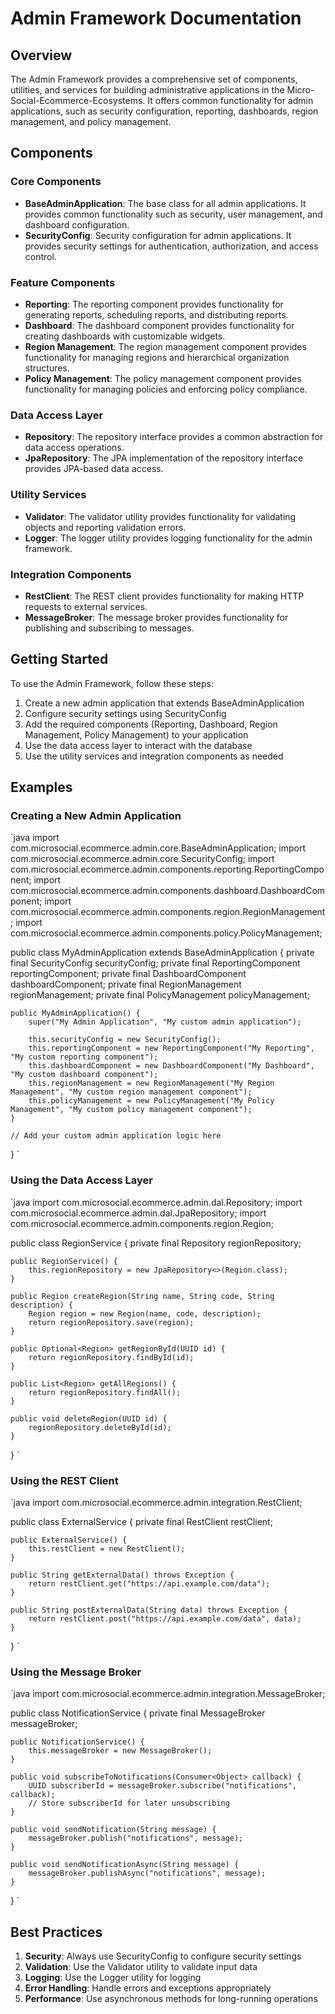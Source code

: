 ﻿# Admin Framework Documentation

## Overview
The Admin Framework provides a comprehensive set of components, utilities, and services for building administrative applications in the Micro-Social-Ecommerce-Ecosystems. It offers common functionality for admin applications, such as security configuration, reporting, dashboards, region management, and policy management.

## Components

### Core Components
- **BaseAdminApplication**: The base class for all admin applications. It provides common functionality such as security, user management, and dashboard configuration.
- **SecurityConfig**: Security configuration for admin applications. It provides security settings for authentication, authorization, and access control.

### Feature Components
- **Reporting**: The reporting component provides functionality for generating reports, scheduling reports, and distributing reports.
- **Dashboard**: The dashboard component provides functionality for creating dashboards with customizable widgets.
- **Region Management**: The region management component provides functionality for managing regions and hierarchical organization structures.
- **Policy Management**: The policy management component provides functionality for managing policies and enforcing policy compliance.

### Data Access Layer
- **Repository**: The repository interface provides a common abstraction for data access operations.
- **JpaRepository**: The JPA implementation of the repository interface provides JPA-based data access.

### Utility Services
- **Validator**: The validator utility provides functionality for validating objects and reporting validation errors.
- **Logger**: The logger utility provides logging functionality for the admin framework.

### Integration Components
- **RestClient**: The REST client provides functionality for making HTTP requests to external services.
- **MessageBroker**: The message broker provides functionality for publishing and subscribing to messages.

## Getting Started
To use the Admin Framework, follow these steps:

1. Create a new admin application that extends BaseAdminApplication
2. Configure security settings using SecurityConfig
3. Add the required components (Reporting, Dashboard, Region Management, Policy Management) to your application
4. Use the data access layer to interact with the database
5. Use the utility services and integration components as needed

## Examples

### Creating a New Admin Application
`java
import com.microsocial.ecommerce.admin.core.BaseAdminApplication;
import com.microsocial.ecommerce.admin.core.SecurityConfig;
import com.microsocial.ecommerce.admin.components.reporting.ReportingComponent;
import com.microsocial.ecommerce.admin.components.dashboard.DashboardComponent;
import com.microsocial.ecommerce.admin.components.region.RegionManagement;
import com.microsocial.ecommerce.admin.components.policy.PolicyManagement;

public class MyAdminApplication extends BaseAdminApplication {
    private final SecurityConfig securityConfig;
    private final ReportingComponent reportingComponent;
    private final DashboardComponent dashboardComponent;
    private final RegionManagement regionManagement;
    private final PolicyManagement policyManagement;
    
    public MyAdminApplication() {
        super("My Admin Application", "My custom admin application");
        
        this.securityConfig = new SecurityConfig();
        this.reportingComponent = new ReportingComponent("My Reporting", "My custom reporting component");
        this.dashboardComponent = new DashboardComponent("My Dashboard", "My custom dashboard component");
        this.regionManagement = new RegionManagement("My Region Management", "My custom region management component");
        this.policyManagement = new PolicyManagement("My Policy Management", "My custom policy management component");
    }
    
    // Add your custom admin application logic here
}
`

### Using the Data Access Layer
`java
import com.microsocial.ecommerce.admin.dal.Repository;
import com.microsocial.ecommerce.admin.dal.JpaRepository;
import com.microsocial.ecommerce.admin.components.region.Region;

public class RegionService {
    private final Repository<Region> regionRepository;
    
    public RegionService() {
        this.regionRepository = new JpaRepository<>(Region.class);
    }
    
    public Region createRegion(String name, String code, String description) {
        Region region = new Region(name, code, description);
        return regionRepository.save(region);
    }
    
    public Optional<Region> getRegionById(UUID id) {
        return regionRepository.findById(id);
    }
    
    public List<Region> getAllRegions() {
        return regionRepository.findAll();
    }
    
    public void deleteRegion(UUID id) {
        regionRepository.deleteById(id);
    }
}
`

### Using the REST Client
`java
import com.microsocial.ecommerce.admin.integration.RestClient;

public class ExternalService {
    private final RestClient restClient;
    
    public ExternalService() {
        this.restClient = new RestClient();
    }
    
    public String getExternalData() throws Exception {
        return restClient.get("https://api.example.com/data");
    }
    
    public String postExternalData(String data) throws Exception {
        return restClient.post("https://api.example.com/data", data);
    }
}
`

### Using the Message Broker
`java
import com.microsocial.ecommerce.admin.integration.MessageBroker;

public class NotificationService {
    private final MessageBroker messageBroker;
    
    public NotificationService() {
        this.messageBroker = new MessageBroker();
    }
    
    public void subscribeToNotifications(Consumer<Object> callback) {
        UUID subscriberId = messageBroker.subscribe("notifications", callback);
        // Store subscriberId for later unsubscribing
    }
    
    public void sendNotification(String message) {
        messageBroker.publish("notifications", message);
    }
    
    public void sendNotificationAsync(String message) {
        messageBroker.publishAsync("notifications", message);
    }
}
`

## Best Practices
1. **Security**: Always use SecurityConfig to configure security settings
2. **Validation**: Use the Validator utility to validate input data
3. **Logging**: Use the Logger utility for logging
4. **Error Handling**: Handle errors and exceptions appropriately
5. **Performance**: Use asynchronous methods for long-running operations
